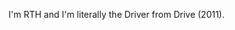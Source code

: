 I'm RTH and I'm literally the Driver from Drive (2011). 

<!---
rththagod/rththagod is a ✨ special ✨ repository because its `README.md` (this file) appears on your GitHub profile.
You can click the Preview link to take a look at your changes.
--->
